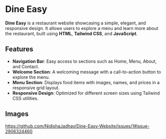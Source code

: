 # Dine Easy

**Dine Easy** is a restaurant website showcasing a simple, elegant, and responsive design. It allows users to explore a menu and learn more about the restaurant, built using **HTML**, **Tailwind CSS**, and **JavaScript**.

## Features
- **Navigation Bar**: Easy access to sections such as Home, Menu, About, and Contact.
- **Welcome Section**: A welcoming message with a call-to-action button to explore the menu.
- **Menu Section**: Displays food items with images, names, and prices in a responsive grid layout.
- **Responsive Design**: Optimized for different screen sizes using Tailwind CSS utilities.
## Images
https://github.com/NidishaJadhav/Dine-Easy-Website/issues/1#issue-2906324460
